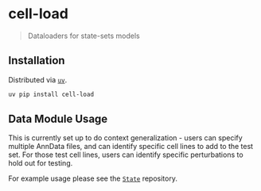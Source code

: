 # cell-load

> Dataloaders for state-sets models

## Installation

Distributed via [`uv`](https://docs.astral.sh/uv).

```bash
uv pip install cell-load
```

## Data Module Usage

This is currently set up to do context generalization - users can specify multiple AnnData files,
and can identify specific cell lines to add to the test set. For those test cell lines, users can
identify specific perturbations to hold out for testing.

For example usage please see the [`State`](https://github.com/ArcInstitute/state) repository.
